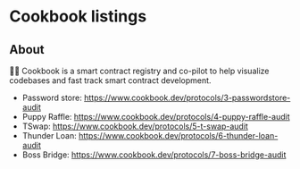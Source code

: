 # Cookbook listings

## About

🧑‍🍳 Cookbook is a smart contract registry and co-pilot to help visualize codebases and fast track smart contract development. 

- Password store: https://www.cookbook.dev/protocols/3-passwordstore-audit
- Puppy Raffle: https://www.cookbook.dev/protocols/4-puppy-raffle-audit
- TSwap: https://www.cookbook.dev/protocols/5-t-swap-audit
- Thunder Loan: https://www.cookbook.dev/protocols/6-thunder-loan-audit
- Boss Bridge: https://www.cookbook.dev/protocols/7-boss-bridge-audit